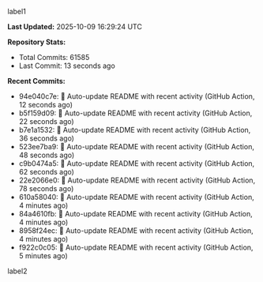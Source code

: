
label1 
<!-- ACTIVITY_START -->
**Last Updated:** 2025-10-09 16:29:24 UTC

**Repository Stats:**
- Total Commits: 61585
- Last Commit: 13 seconds ago

**Recent Commits:**
- 94e040c7e: 🤖 Auto-update README with recent activity (GitHub Action, 12 seconds ago)
- b5f159d09: 🤖 Auto-update README with recent activity (GitHub Action, 22 seconds ago)
- b7e1a1532: 🤖 Auto-update README with recent activity (GitHub Action, 36 seconds ago)
- 523ee7ba9: 🤖 Auto-update README with recent activity (GitHub Action, 48 seconds ago)
- c9b0474a5: 🤖 Auto-update README with recent activity (GitHub Action, 62 seconds ago)
- 22e2066e0: 🤖 Auto-update README with recent activity (GitHub Action, 78 seconds ago)
- 610a58040: 🤖 Auto-update README with recent activity (GitHub Action, 4 minutes ago)
- 84a4610fb: 🤖 Auto-update README with recent activity (GitHub Action, 4 minutes ago)
- 8958f24ec: 🤖 Auto-update README with recent activity (GitHub Action, 4 minutes ago)
- f922c0c05: 🤖 Auto-update README with recent activity (GitHub Action, 5 minutes ago)
<!-- ACTIVITY_END -->

label2
